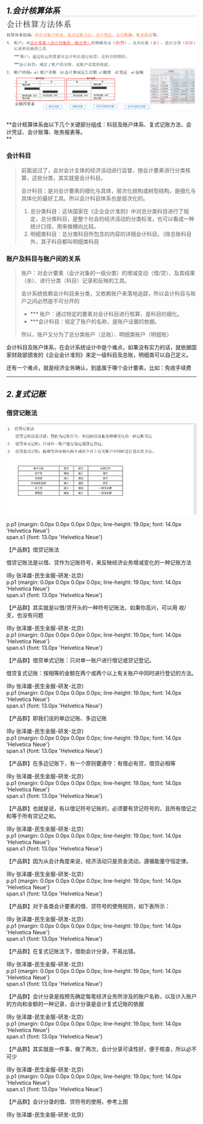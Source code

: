 ## _1.会计核算体系_![](/assets/4.0.1.1会计核算体系.png)

**会计核算体系由以下几个关键部分组成：科目及账户体系、复式记账方法、会计凭证、会计账簿、账务报表等。                        
**

### 会计科目

> 前面说过了，会对会计主体的经济活动进行监督，按会计要素进行分类核算，这些分类，其实就是会计科目。
>
> 会计科目：是对会计要素的细化与具体，层次化结构或树型结构，是细化与具体化的最好工具。所以会计科目体系也是层次化的。
>
> 1. 总分类科目：这块国家在《企业会计准则》中对总分类科目进行了规定，总分类科目，是整个社会的经济活动的分类标准，也可以看成一种统计口径，用来做横向比较。
> 2. 明细类科目：总分类科目所包含的内容的详细会计科目。（除总账科目外，其子科目都叫明细类科目

### 账户及科目与账户间的关系

> 账户：对会计要素（会计对象的一级分类）的增减变动（借/贷）、及其结果（余）、进行分类（科目）记录和反映的工具。
>
> 会计系统依赖会计科目来分类，又依赖账户来落地追踪，所以会计科目与账户之间必然是不可分开的
>
> * \*\*\* 账户：通过特定的要素对会计科目进行核算，是科目的细化。
> * \*\*\*会计科目：规定了账户的名称，是账户设置的依据。  
>
> 所以，账户又分为了总分类账户（总账）、明细类账户（明细账）

会计科目及账户体系，在会计系统设计中是个难点，如果没有实力的话，就依据国家财政部颁发的《企业会计准则》来定一级科目及总账，明细类可以自己定义。

还有一个难点，就是经济业务确认，到底属于哪个会计要素，比如：免收手续费

---

## _2.复式记账_

### 借贷记账法

![](/assets/4.0.1.2复式记账法.png)

p.p1 {margin: 0.0px 0.0px 0.0px 0.0px; line-height: 19.0px; font: 14.0px 'Helvetica Neue'}  
span.s1 {font: 13.0px 'Helvetica Neue'}

【产品群】借贷记账法

借贷记账法是以借、贷作为记账符号，来反映经济业务增减变化的一种记账方法

\(By 张泽雄-民生金服-研发-北京\)  
p.p1 {margin: 0.0px 0.0px 0.0px 0.0px; line-height: 19.0px; font: 14.0px 'Helvetica Neue'}  
span.s1 {font: 13.0px 'Helvetica Neue'}

【产品群】其实就是以借/贷开头的一种符号记账法，如果你高兴，可以用 收/支，也没有问题

\(By 张泽雄-民生金服-研发-北京\)  
p.p1 {margin: 0.0px 0.0px 0.0px 0.0px; line-height: 19.0px; font: 14.0px 'Helvetica Neue'}  
span.s1 {font: 13.0px 'Helvetica Neue'}

【产品群】借贷单式记账：只对单一账户进行借记或贷记登记。

借贷复式记账：按相等的金额在两个或两个以上有关账户中同时进行登记的方法。

\(By 张泽雄-民生金服-研发-北京\)  
p.p1 {margin: 0.0px 0.0px 0.0px 0.0px; line-height: 19.0px; font: 14.0px 'Helvetica Neue'}  
span.s1 {font: 13.0px 'Helvetica Neue'}

【产品群】即我们说的单边记账、多边记账

\(By 张泽雄-民生金服-研发-北京\)  
p.p1 {margin: 0.0px 0.0px 0.0px 0.0px; line-height: 19.0px; font: 14.0px 'Helvetica Neue'}  
span.s1 {font: 13.0px 'Helvetica Neue'}

【产品群】在多边记账下，有一个原则要遵守：有借必有贷，借贷必相等

\(By 张泽雄-民生金服-研发-北京\)  
p.p1 {margin: 0.0px 0.0px 0.0px 0.0px; line-height: 19.0px; font: 14.0px 'Helvetica Neue'}  
span.s1 {font: 13.0px 'Helvetica Neue'}

【产品群】也就是说，有以借记符号记账的，必须要有贷记符号的，且所有借记之和等于所有贷记之和。

\(By 张泽雄-民生金服-研发-北京\)  
p.p1 {margin: 0.0px 0.0px 0.0px 0.0px; line-height: 19.0px; font: 14.0px 'Helvetica Neue'}  
span.s1 {font: 13.0px 'Helvetica Neue'}

【产品群】因为从会计角度来说，经济活动只是资金流动，遵循能量守恒定律。

\(By 张泽雄-民生金服-研发-北京\)  
p.p1 {margin: 0.0px 0.0px 0.0px 0.0px; line-height: 19.0px; font: 14.0px 'Helvetica Neue'}  
span.s1 {font: 13.0px 'Helvetica Neue'}

【产品群】对于各类会计要素的借、贷符号的使用规则，如下表所示：

\(By 张泽雄-民生金服-研发-北京\)  
p.p1 {margin: 0.0px 0.0px 0.0px 0.0px; line-height: 19.0px; font: 14.0px 'Helvetica Neue'}  
span.s1 {font: 13.0px 'Helvetica Neue'}

【产品群】在复式记账法下，借助会计分录，不易出错。

\(By 张泽雄-民生金服-研发-北京\)  
p.p1 {margin: 0.0px 0.0px 0.0px 0.0px; line-height: 19.0px; font: 14.0px 'Helvetica Neue'}  
span.s1 {font: 13.0px 'Helvetica Neue'}

【产品群】会计分录是指预先确定每笔经济业务所涉及的账户名称，以及计入账户的方向和金额的一种记录，会计分录是会计复式记账的依据

\(By 张泽雄-民生金服-研发-北京\)  
p.p1 {margin: 0.0px 0.0px 0.0px 0.0px; line-height: 19.0px; font: 14.0px 'Helvetica Neue'}  
span.s1 {font: 13.0px 'Helvetica Neue'}

【产品群】其实就是一件事，做了两次，会计分录可读性好，便于核查，所以必不可少

\(By 张泽雄-民生金服-研发-北京\)  
p.p1 {margin: 0.0px 0.0px 0.0px 0.0px; line-height: 19.0px; font: 14.0px 'Helvetica Neue'}  
span.s1 {font: 13.0px 'Helvetica Neue'}

【产品群】会计分录的借、贷符号的使用，参考上图

\(By 张泽雄-民生金服-研发-北京\)

